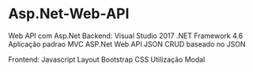 # Asp.Net-Web-API
Web API com Asp.Net
Backend:
Visual Studio 2017
.NET Framework 4.6
Aplicação padrao MVC
ASP.Net Web API
JSON
CRUD baseado no JSON

Frontend:
Javascript
Layout Bootstrap
CSS
Utilização Modal
